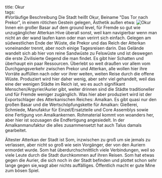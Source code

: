 title: Okur  
tags:   
#Vorläufige Beschreibung
Die Stadt heißt Okur, Beiname "Das Tor nach Prekor", in einem rötichen Gestein gelegen, Ästhetik außen etwa: ![Okur](https://i.pinimg.com/originals/3a/d6/b7/3ad6b71eef7c38cd09617de6a88c3c2e.jpg)
Innen ein großer Basar auf dem ground level, für Fremde so gut wie unzugänglicher Atterkan Hive überall sonst, weil kam navigierbar wenn man nicht an der wand laufen kann oder man verirrt sich einfach.
Gelegen am südwestlichen Ende der Wüste, die Prekor und das Reich der Atterkan voneinander trennt, aber noch einige Tagesreisen darin. Das Gelände wandelt sich ab hier von reine Sandwüste zu Felswüste und ist deswegen die erste Zivilisierte Gegend die man findet. Es gibt hier Schatten und überhaupt ein paar Ressourcen.
Überlebt so weit draußen vor allem vom Durchgangsverkehr zwischen Prekor und Atterkan, alle wollen hier ihre Vorräte auffüllen nach oder vor ihrer weiten, weiten Reise durch die offene Wüste. Produziert wird hier daher wenig, aber sehr viel gehandelt, weil das eine der wenigen Städte im Reich ist, wo es auch signifikant Menschen/Argyrier/Aurier gibt, weiter drinnen sind die Städte traditioneller und für Fremde weniger zugänglich. Was hier aber produziert wird ist der Exportschlager des Atterkanischen Reiches: Amalkan. Es gibt quasi nur den großen Basar und die Wertschöpfungskette für Amalkan: Gießerei, Schmiede, Manufaktur für Einzel/Ersatzteile und Core Assemblys sowie eine Fertigung von Amalkankernen. Rohmaterial kommt von woanders her, aber hier ist sozusagen die Endfertigung angesiedelt. In der Amalkanmanufaktur die alles zusammensetzt hat auch Talus damals gearbeitet.

Ältester Atterkan der Stadt ist Som, inzwischen zu groß um sie jemals zu verlassen, aber nicht so groß wie sein Vorgänger, der von den Auriern ermordet wurde. Som hat überdurchschnittlich viele Verbindungen, weil so viele Leute durch die Stadt durchkommen auf ihren Reisen. Som hat etwas gegen die Aurier, die sich noch in der Stadt befinden und plottet schon sehr lange gegen sie,wagt aber nichts auffälliges. Öffentlich macht er gute Mine zum bösen Spiel.